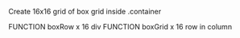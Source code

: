 Create 16x16 grid of box grid inside .container

FUNCTION boxRow x 16 div
FUNCTION boxGrid x 16 row in column
